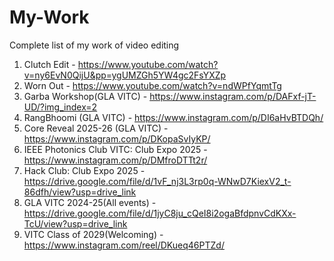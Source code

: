 # My-Work
Complete list of my work of video editing

1. Clutch Edit - https://www.youtube.com/watch?v=ny6EvN0QijU&pp=ygUMZGh5YW4gc2FsYXZp
2. Worn Out - https://www.youtube.com/watch?v=ndWPfYqmtTg
3. Garba Workshop(GLA VITC) - https://www.instagram.com/p/DAFxf-jT-UD/?img_index=2
4. RangBhoomi (GLA VITC) - https://www.instagram.com/p/DI6aHvBTDQh/
5. Core Reveal 2025-26 (GLA VITC) - https://www.instagram.com/p/DKopaSvIyKP/
6. IEEE Photonics Club VITC: Club Expo 2025 - https://www.instagram.com/p/DMfroDTTt2r/
7. Hack Club: Club Expo 2025 - https://drive.google.com/file/d/1vF_nj3L3rp0q-WNwD7KiexV2_t-86dfh/view?usp=drive_link
8. GLA VITC 2024-25(All events) - https://drive.google.com/file/d/1jyC8ju_cQeI8i2ogaBfdpnvCdKXx-TcU/view?usp=drive_link
9. VITC Class of 2029(Welcoming) - https://www.instagram.com/reel/DKueq46PTZd/
